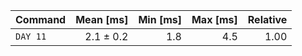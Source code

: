 | Command | Mean [ms] | Min [ms] | Max [ms] | Relative |
|:---|---:|---:|---:|---:|
| `DAY 11` | 2.1 ± 0.2 | 1.8 | 4.5 | 1.00 |
